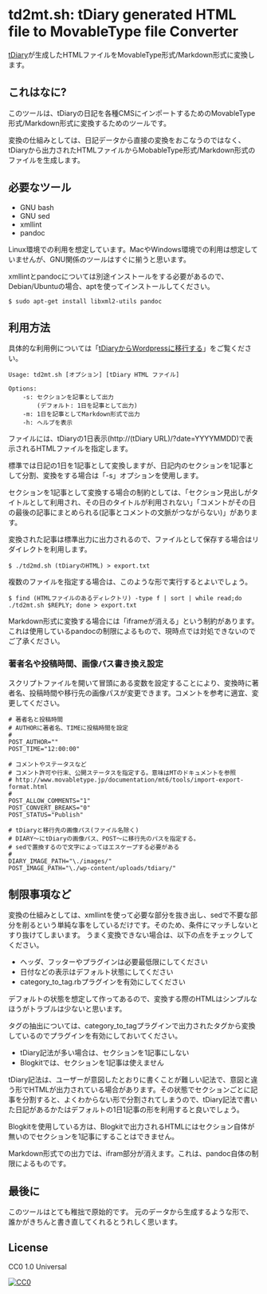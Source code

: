 
td2mt.sh: tDiary generated HTML file to MovableType file Converter
==================================================================

[tDiary](http://www.tdiary.org/)が生成したHTMLファイルをMovableType形式/Markdown形式に変換します。


これはなに?
-----------

このツールは、tDiaryの日記を各種CMSにインポートするためのMovableType形式/Markdown形式に変換するためのツールです。

変換の仕組みとしては、日記データから直接の変換をおこなうのではなく、tDiaryから出力されたHTMLファイルからMobableType形式/Markdown形式のファイルを生成します。


必要なツール
------------

- GNU bash
- GNU sed
- xmllint
- pandoc

Linux環境での利用を想定しています。MacやWindows環境での利用は想定していませんが、GNU関係のツールはすぐに揃うと思います。

xmllintとpandocについては別途インストールをする必要があるので、Debian/Ubuntuの場合、aptを使ってインストールしてください。

    $ sudo apt-get install libxml2-utils pandoc


利用方法
--------

具体的な利用例については「[tDiaryからWordpressに移行する](migrate_to_wordpress.md)」をご覧ください。

    Usage: td2mt.sh [オプション] [tDiary HTML ファイル]

    Options:
        -s: セクションを記事として出力
            (デフォルト: 1日を記事として出力)
        -m: 1日を記事としてMarkdown形式で出力
        -h: ヘルプを表示

ファイルには、tDiaryの1日表示(http://(tDiary URL)/?date=YYYYMMDD)で表示されるHTMLファイルを指定します。

標準では日記の1日を1記事として変換しますが、日記内のセクションを1記事として分割、変換をする場合は「-s」オプションを使用します。

セクションを1記事として変換する場合の制約としては、「セクション見出しがタイトルとして利用され、その日のタイトルが利用されない」「コメントがその日の最後の記事にまとめられる(記事とコメントの文脈がつながらない)」があります。

変換された記事は標準出力に出力されるので、ファイルとして保存する場合はリダイレクトを利用します。

    $ ./td2md.sh (tDiaryのHTML) > export.txt

複数のファイルを指定する場合は、このような形で実行するとよいでしょう。

    $ find (HTMLファイルのあるディレクトリ) -type f | sort | while read;do ./td2mt.sh $REPLY; done > export.txt

Markdown形式に変換する場合には「iframeが消える」という制約があります。これは使用しているpandocの制限によるもので、現時点では対処できないのでご了承ください。



### 著者名や投稿時間、画像パス書き換え設定

スクリプトファイルを開いて冒頭にある変数を設定することにより、変換時に著者名、投稿時間や移行先の画像パスが変更できます。コメントを参考に適宜、変更してください。

    # 著者名と投稿時間
    # AUTHORに著者名、TIMEに投稿時間を設定
    #
    POST_AUTHOR=""
    POST_TIME="12:00:00"

    # コメントやステータスなど
    # コメント許可や行末、公開ステータスを指定する。意味はMTのドキュメントを参照
    # http://www.movabletype.jp/documentation/mt6/tools/import-export-format.html
    #
    POST_ALLOW_COMMENTS="1"
    POST_CONVERT_BREAKS="0"
    POST_STATUS="Publish"

    # tDiaryと移行先の画像パス(ファイル名除く)
    # DIARY〜にtDiaryの画像パス、POST〜に移行先のパスを指定する。
    # sedで置換するので文字によってはエスケープする必要がある
    #
    DIARY_IMAGE_PATH="\./images/"
    POST_IMAGE_PATH="\./wp-content/uploads/tdiary/"


制限事項など
-----------

変換の仕組みとしては、xmllintを使って必要な部分を抜き出し、sedで不要な部分を削るという単純な事をしているだけです。そのため、条件にマッチしないとすり抜けてしまいます。
うまく変換できない場合は、以下の点をチェックしてください。

- ヘッダ、フッターやプラグインは必要最低限にしてください
- 日付などの表示はデフォルト状態にしてください
- category_to_tag.rbプラグインを有効にしてください

デフォルトの状態を想定して作ってあるので、変換する際のHTMLはシンプルなほうがトラブルは少ないと思います。

タグの抽出については、category_to_tagプラグインで出力されたタグから変換しているのでプラグインを有効にしておいてください。

- tDiary記法が多い場合は、セクションを1記事にしない
- Blogkitでは、セクションを1記事は使えません

tDiary記法は、ユーザーが意図したとおりに書くことが難しい記法で、意図と違う形でHTMLが出力されている場合があります。その状態でセクションごとに記事を分割すると、よくわからない形で分割されてしまうので、tDiary記法で書いた日記があるかたはデフォルトの1日1記事の形を利用すると良いでしょう。

Blogkitを使用している方は、Blogkitで出力されるHTMLにはセクション自体が無いのでセクションを1記事にすることはできません。

Markdown形式での出力では、ifram部分が消えます。これは、pandoc自体の制限によるものです。


最後に
------

このツールはとても稚拙で原始的です。
元のデータから生成するような形で、誰かがきちんと書き直してくれるとうれしく思います。


License
-------

CC0 1.0 Universal 

[![CC0](http://i.creativecommons.org/p/zero/1.0/88x31.png "CC0")](http://creativecommons.org/publicdomain/zero/1.0/deed.ja)

